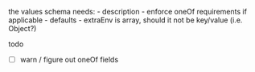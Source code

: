 the values schema needs:
    - description
    - enforce oneOf requirements if applicable
    - defaults
    - extraEnv is array, should it not be key/value (i.e. Object?)


todo
- [ ] warn / figure out oneOf fields